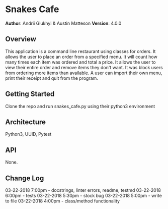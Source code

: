 # Snakes Cafe

**Author**: Andrii Glukhyi & Austin Matteson
**Version**: 4.0.0 

## Overview
<!-- Provide a high level overview of what this application is and why you are building it, beyond the fact that it's an assignment for a Code Fellows 401 class. (i.e. What's your problem domain?) -->
This application is a command line restaurant using classes for orders. It allows the user to place an order from a specified menu. It will count how many times each item was ordered and total a price. It allows the user to view their entire order and remove items they don't want. It was block users from ordering more items than available. A user can import their own menu, print their receipt and quit from the program.

## Getting Started
<!-- What are the steps that a user must take in order to build this app on their own machine and get it running? -->
Clone the repo and run snakes_cafe.py using their python3 environment

## Architecture
<!-- Provide a detailed description of the application design. What technologies (languages, libraries, etc) you're using, and any other relevant design information. This is also an area which you can include any visuals; flow charts, example usage gifs, screen captures, etc.-->
Python3, UUID, Pytest

## API
<!-- Provide detailed instructions for your applications usage. This should include any methods or endpoints available to the user/client/developer. Each section should be formatted to provide clear syntax for usage, example calls including input data requirements and options, and example responses or return values. -->
None.

## Change Log
<!-- Use this are to document the iterative changes made to your application as each feature is successfully implemented. Use time stamps. Here's an example:

01-01-2001 4:59pm - Added functionality to add and delete some things.
-->
03-22-2018 7:00pm - docstrings, linter errors, readme, testmd
03-22-2018 6:00pm - tests
03-22-2018 5:30pm - stock bug
03-22-2018 5:00pm - write to file
03-22-2018 4:00pm - class/method functionality
